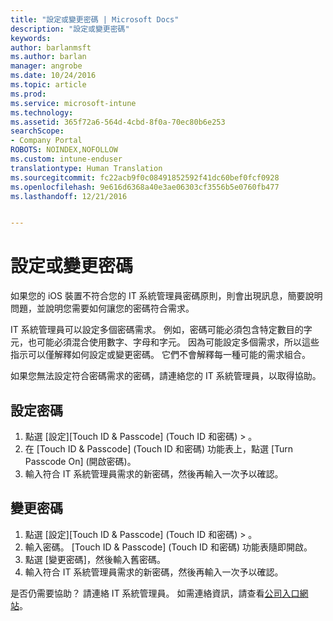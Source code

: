 ```yaml
---
title: "設定或變更密碼 | Microsoft Docs"
description: "設定或變更密碼"
keywords: 
author: barlanmsft
ms.author: barlan
manager: angrobe
ms.date: 10/24/2016
ms.topic: article
ms.prod: 
ms.service: microsoft-intune
ms.technology: 
ms.assetid: 365f72a6-564d-4cbd-8f0a-70ec80b6e253
searchScope:
- Company Portal
ROBOTS: NOINDEX,NOFOLLOW
ms.custom: intune-enduser
translationtype: Human Translation
ms.sourcegitcommit: fc22acb9f0c08491852592f41dc60bef0fcf0928
ms.openlocfilehash: 9e616d6368a40e3ae06303cf3556b5e0760fb477
ms.lasthandoff: 12/21/2016


---
```


# <a name="set-or-change-your-passcode"></a>設定或變更密碼

如果您的 iOS 裝置不符合您的 IT 系統管理員密碼原則，則會出現訊息，簡要說明問題，並說明您需要如何讓您的密碼符合需求。

IT 系統管理員可以設定多個密碼需求。 例如，密碼可能必須包含特定數目的字元，也可能必須混合使用數字、字母和字元。 因為可能設定多個需求，所以這些指示可以僅解釋如何設定或變更密碼。 它們不會解釋每一種可能的需求組合。

如果您無法設定符合密碼需求的密碼，請連絡您的 IT 系統管理員，以取得協助。

## <a name="set-your-passcode"></a>設定密碼

1. 點選 [設定][Touch ID & Passcode] (Touch ID 和密碼) > 。
2. 在 [Touch ID & Passcode] (Touch ID 和密碼) 功能表上，點選 [Turn Passcode On] (開啟密碼)。
3. 輸入符合 IT 系統管理員需求的新密碼，然後再輸入一次予以確認。

## <a name="change-your-passcode"></a>變更密碼

1. 點選 [設定][Touch ID & Passcode] (Touch ID 和密碼) > 。
2. 輸入密碼。 [Touch ID & Passcode] (Touch ID 和密碼) 功能表隨即開啟。
2. 點選 [變更密碼]，然後輸入舊密碼。
3. 輸入符合 IT 系統管理員需求的新密碼，然後再輸入一次予以確認。

是否仍需要協助？ 請連絡 IT 系統管理員。 如需連絡資訊，請查看[公司入口網站](http://portal.manage.microsoft.com)。

